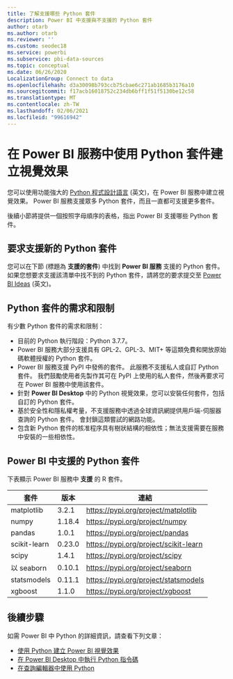 ```yaml
---
title: 了解支援哪些 Python 套件
description: Power BI 中支援與不支援的 Python 套件
author: otarb
ms.author: otarb
ms.reviewer: ''
ms.custom: seodec18
ms.service: powerbi
ms.subservice: pbi-data-sources
ms.topic: conceptual
ms.date: 06/26/2020
LocalizationGroup: Connect to data
ms.openlocfilehash: d3a30098b793ccb75cbae6c271ab1685b3176a10
ms.sourcegitcommit: f17acb16018752c234db6bff1f51f5130be12c58
ms.translationtype: MT
ms.contentlocale: zh-TW
ms.lasthandoff: 02/06/2021
ms.locfileid: "99616942"
---
```

# <a name="create-visuals-by-using-python-packages-in-the-power-bi-service"></a>在 Power BI 服務中使用 Python 套件建立視覺效果
您可以使用功能強大的 [Python 程式設計語言](https://www.python.org/) \(英文\)，在 Power BI 服務中建立視覺效果。 Power BI 服務支援眾多 Python 套件，而且一直都可支援更多套件。

後續小節將提供一個按照字母順序的表格，指出 Power BI 支援哪些 Python 套件。 

## <a name="request-support-for-a-new-python-package"></a>要求支援新的 Python 套件
您可以在下節 (標題為 **支援的套件**) 中找到 **Power BI 服務** 支援的 Python 套件。 如果您想要求支援該清單中找不到的 Python 套件，請將您的要求提交至 [Power BI Ideas](https://ideas.powerbi.com) \(英文\)。

## <a name="requirements-and-limitations-of-python-packages"></a>Python 套件的需求和限制
有少數 Python 套件的需求和限制：

* 目前的 Python 執行階段：Python 3.7.7。
* Power BI 服務大部分支援具有 GPL-2、GPL-3、MIT+ 等這類免費和開放原始碼軟體授權的 Python 套件。
* Power BI 服務支援 PyPI 中發佈的套件。 此服務不支援私人或自訂 Python 套件。 我們鼓勵使用者先製作其可在 PyPI 上使用的私人套件，然後再要求可在 Power BI 服務中使用該套件。
* 針對 **Power BI Desktop** 中的 Python 視覺效果，您可以安裝任何套件，包括自訂的 Python 套件。
* 基於安全性和隱私權考量，不支援服務中透過全球資訊網提供用戶端-伺服器查詢的 Python 套件。 會封鎖這類嘗試的網路功能。
* 包含新 Python 套件的核准程序具有樹狀結構的相依性；無法支援需要在服務中安裝的一些相依性。

## <a name="python-packages-that-are-supported-in-power-bi"></a>Power BI 中支援的 Python 套件
下表顯示 Power BI 服務中 **支援** 的 R 套件。


|        套件        |   版本   |                                   連結                                   |
|-----------------------|-------------|--------------------------------------------------------------------------|
|matplotlib|3.2.1|https://pypi.org/project/matplotlib|
|numpy|1.18.4|https://pypi.org/project/numpy|
|pandas|1.0.1|https://pypi.org/project/pandas|
|scikit-learn|0.23.0|https://pypi.org/project/scikit-learn|
|scipy|1.4.1|https://pypi.org/project/scipy|
|以 seaborn|0.10.1|https://pypi.org/project/seaborn|
|statsmodels|0.11.1|https://pypi.org/project/statsmodels|
|xgboost|1.1.0|https://pypi.org/project/xgboost|

## <a name="next-steps"></a>後續步驟
如需 Power BI 中 Python 的詳細資訊，請查看下列文章：

* [使用 Python 建立 Power BI 視覺效果](desktop-python-visuals.md)
* [在 Power BI Desktop 中執行 Python 指令碼](desktop-python-scripts.md)
* [在查詢編輯器中使用 Python](desktop-python-in-query-editor.md)
